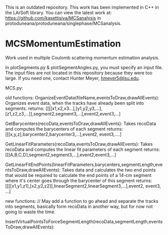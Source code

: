 This is an outdated repository. This work has been implemented in C++ in the LArSoft library.
You can view the latest work at: https://github.com/kasettisiva/MCSanalysis in protoduneana/protoduneana/singlephase/MCSanalysis.

# MCSMomentumEstimation
Work used in multiple Coulomb scattering momentum estimation analysis.

In plotSegments.py & plotSegmentAngles.py, you must specify an input file.  The input files are not located in this repository because they were too large.
If you need one, contact Hunter Meyer, hmeyer5@lsu.edu.

MCS.py:

old functions:
OrganizeEventData(fileName,eventsToDraw,drawAllEvents):
	Organizes event data, when the tracks have already been split into segments.
	returns: [[[[x1,x2,x3...],[y1,y2,y3,...],[z1,z2,z3,...]],segment2,segment3,...],event2,event3,...]

GetBarycenters(recoData,eventsToDraw,drawAllEvents):
	Takes recoData and computes the barycenters of each segment
	returns: [[[x,y,z],barycenter2,barycenter3,...],event2, event3,....]

GetLinearFitParameters(recoData,eventsToDraw,drawAllEvents):
	Takes recoData and computes the linear fit parameters of each segment
	returns: [[[A,B,C,D],segment2,segment3,...],event2,event3,...]

GetLinearFitEndPoints(linearFitParameters,barycenters,segmentLength,eventsToDraw,drawAllEvents):
	Takes data and calculates the two end points that would be required to calculate the end points of a 14-cm segment where it's center goes through the barycenter of this segment
	returns: [[[[x1,y1,z1],[x2,y2,z2]],linearSegment2,linearSegment3,...],event2, event3, ...]

new functions:
// May add a function to go ahead and separate the tracks into segments, basically form recoData in another way, but for now not going to waste the time.

InsertVirtualPointsToForceSegmentLength(recoData,segmentLength,eventsToDraw,drawAllEvents):
